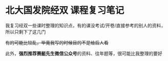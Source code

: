 # 北大国发院经双 课程复习笔记

我复习经双一些课时整理的知识点，有的课没考试/开卷/直接参考的别人的资料，所以只剩下了这几门

~~有的可能比较乱，毕竟我写的时候目的不是给后人看~~

此外，**强烈推荐赛艇先生微信公众号**的资料、往年题等，很可能比我整理的要好